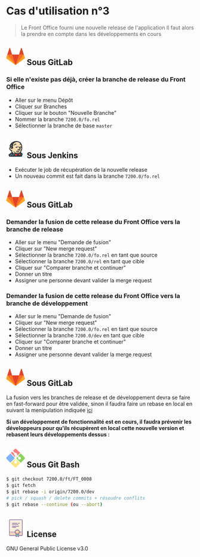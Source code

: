 # Cas d'utilisation n°3

> Le Front Office fourni une nouvelle release de l'application
> Il faut alors la prendre en compte dans les développements en cours

## ![](https://github.com/HIMBER/FormationGit/blob/master/Private/Images/GitLab.png) Sous GitLab

### Si elle n'existe pas déjà, créer la branche de release du Front Office
- Aller sur le menu Dépôt
- Cliquer sur Branches
- Cliquer sur le bouton "Nouvelle Branche"
- Nommer la branche `7200.0/fo.rel`
- Sélectionner la branche de base `master`

## ![](https://github.com/HIMBER/FormationGit/blob/master/Private/Images/Jenkins.png) Sous Jenkins
- Exécuter le job de récupération de la nouvelle release
- Un nouveau commit est fait dans la branche `7200.0/fo.rel`

## ![](https://github.com/HIMBER/FormationGit/blob/master/Private/Images/GitLab.png) Sous GitLab

### Demander la fusion de cette release du Front Office vers la branche de release
- Aller sur le menu "Demande de fusion"
- Cliquer sur "New merge request"
- Sélectionner la branche `7200.0/fo.rel` en tant que source
- Sélectionner la branche `7200.0/rel` en tant que cible
- Cliquer sur "Comparer branche et continuer"
- Donner un titre
- Assigner une personne devant valider la merge request

### Demander la fusion de cette release du Front Office vers la branche de développement
- Aller sur le menu "Demande de fusion"
- Cliquer sur "New merge request"
- Sélectionner la branche `7200.0/fo.rel` en tant que source
- Sélectionner la branche `7200.0/dev` en tant que cible
- Cliquer sur "Comparer branche et continuer"
- Donner un titre
- Assigner une personne devant valider la merge request

## ![](https://github.com/HIMBER/FormationGit/blob/master/Private/Images/GitLab.png) Sous GitLab
La fusion vers les branches de release et de développement devra se faire en fast-forward pour être validée, sinon il faudra faire un rebase en local en suivant la menipulation indiquée [ici](https://github.com/HIMBER/FormationGit/tree/master/UseCases/Cas02#-sous-git-bash-1)

**Si un développement de fonctionnalité est en cours, il faudra prévenir les développeurs pour qu'ils récupèrent en local cette nouvelle version et rebasent leurs développements dessus :**
## ![](https://github.com/HIMBER/FormationGit/blob/master/Private/Images/GitBash.png) Sous Git Bash
```sh
$ git checkout 7200.0/ft/FT_0008
$ git fetch
$ git rebase -i origin/7200.0/dev
# pick / squash / delete commits + résoudre conflits
$ git rebase --continue (ou --abort)
```

![](https://github.com/HIMBER/FormationGit/blob/master/Private/Images/Licence.png) License
----

GNU General Public License v3.0
